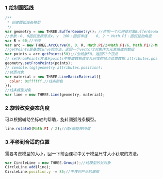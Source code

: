 ### 1.绘制圆弧线

```JavaScript
/**
 * 创建圆弧线条模型
 */
var geometry = new THREE.BufferGeometry(); //声明一个几何体对象BufferGeometry
//参数：0, 0圆弧坐标原点x，y  100：圆弧半径    0, 2 * Math.PI：圆弧起始角度
var R = 60;//半径
var arc = new THREE.ArcCurve(0, 0, R, Math.PI/2+Math.PI/6, Math.PI/2-Math.PI/6);
//getPoints是基类Curve的方法，返回一个vector2对象作为元素组成的数组
var points = arc.getPoints(50);//分段数50，返回51个顶点
// setFromPoints方法从points中提取数据改变几何体的顶点位置数据.attributes.position
geometry.setFromPoints(points);
// console.log(geometry.attributes.position);
//材质对象
var material = new THREE.LineBasicMaterial({
  color: 0xffffff,//线条颜色
});
//线条模型对象
var line = new THREE.Line(geometry, material);
```
### 2.旋转改变姿态角度

可以根据辅助坐标轴的帮助，旋转圆弧线条模型。

```JavaScript
line.rotateX(Math.PI / 2);//绕x轴旋转90度
```

### 3.平移到合适的位置

需要考虑模型的大小，回一下前面课程中关于模型尺寸大小获取的方法。

```JavaScript
var CircleLine = new THREE.Group();//线模型的父对象
CircleLine.add(line);
CircleLine.position.y -= 85;//平移到产品的底部
```